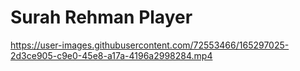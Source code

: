 # Surah Rehman Player


https://user-images.githubusercontent.com/72553466/165297025-2d3ce905-c9e0-45e8-a17a-4196a2998284.mp4

